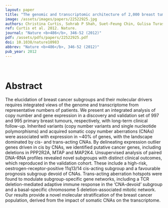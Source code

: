 ```yaml
---
layout: paper
title: "The genomic and transcriptomic architecture of 2,000 breast tumours reveals novel subgroups."
image: /assets/images/papers/22522925.jpg
authors: Christina Curtis, Sohrab P Shah, Suet-Feung Chin, Gulisa Turashvili, Oscar M Rueda, Mark J Dunning, Doug Speed, Andy G Lynch, Shamith Samarajiwa, Yinyin Yuan, Stefan Gräf, Gavin Ha, Gholamreza Haffari, Ali Bashashati, Roslin Russell, Steven McKinney,  , Anita Langerød, Andrew Green, Elena Provenzano, Gordon Wishart, Sarah Pinder, Peter Watson, Florian Markowetz, Leigh Murphy, Ian Ellis, Arnie Purushotham, Anne-Lise Børresen-Dale, James D Brenton, Simon Tavaré, Carlos Caldas, Samuel Aparicio
ref: Curtis et al. 2012. Nature.
journal: "Nature <b>486</b>, 346-52 (2012)"
pdf: /assets/pdfs/papers/22522925.pdf
doi: 10.1038/nature10983
abbrev: "Nature <b>486</b>, 346-52 (2012)"
pub_year: 2012
---
```


<br />
<div data-badge-popover="right" data-badge-type="donut" data-pmid="22522925" data-hide-no-mentions="true" class="altmetric-embed"></div>

# Abstract

The elucidation of breast cancer subgroups and their molecular drivers requires integrated views of the genome and transcriptome from representative numbers of patients. We present an integrated analysis of copy number and gene expression in a discovery and validation set of 997 and 995 primary breast tumours, respectively, with long-term clinical follow-up. Inherited variants (copy number variants and single nucleotide polymorphisms) and acquired somatic copy number aberrations (CNAs) were associated with expression in ~40% of genes, with the landscape dominated by cis- and trans-acting CNAs. By delineating expression outlier genes driven in cis by CNAs, we identified putative cancer genes, including deletions in PPP2R2A, MTAP and MAP2K4. Unsupervised analysis of paired DNA–RNA profiles revealed novel subgroups with distinct clinical outcomes, which reproduced in the validation cohort. These include a high-risk, oestrogen-receptor-positive 11q13/14 cis-acting subgroup and a favourable prognosis subgroup devoid of CNAs. Trans-acting aberration hotspots were found to modulate subgroup-specific gene networks, including a TCR deletion-mediated adaptive immune response in the ‘CNA-devoid’ subgroup and a basal-specific chromosome 5 deletion-associated mitotic network. Our results provide a novel molecular stratification of the breast cancer population, derived from the impact of somatic CNAs on the transcriptome.

